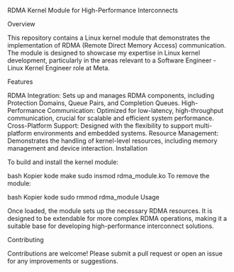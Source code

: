 RDMA Kernel Module for High-Performance Interconnects

Overview

This repository contains a Linux kernel module that demonstrates the implementation of RDMA (Remote Direct Memory Access) communication. The module is designed to showcase my expertise in Linux kernel development, particularly in the areas relevant to a Software Engineer - Linux Kernel Engineer role at Meta.

Features

RDMA Integration: Sets up and manages RDMA components, including Protection Domains, Queue Pairs, and Completion Queues.
High-Performance Communication: Optimized for low-latency, high-throughput communication, crucial for scalable and efficient system performance.
Cross-Platform Support: Designed with the flexibility to support multi-platform environments and embedded systems.
Resource Management: Demonstrates the handling of kernel-level resources, including memory management and device interaction.
Installation

To build and install the kernel module:

bash
Kopier kode
make
sudo insmod rdma_module.ko
To remove the module:

bash
Kopier kode
sudo rmmod rdma_module
Usage

Once loaded, the module sets up the necessary RDMA resources. It is designed to be extendable for more complex RDMA operations, making it a suitable base for developing high-performance interconnect solutions.

Contributing

Contributions are welcome! Please submit a pull request or open an issue for any improvements or suggestions.

